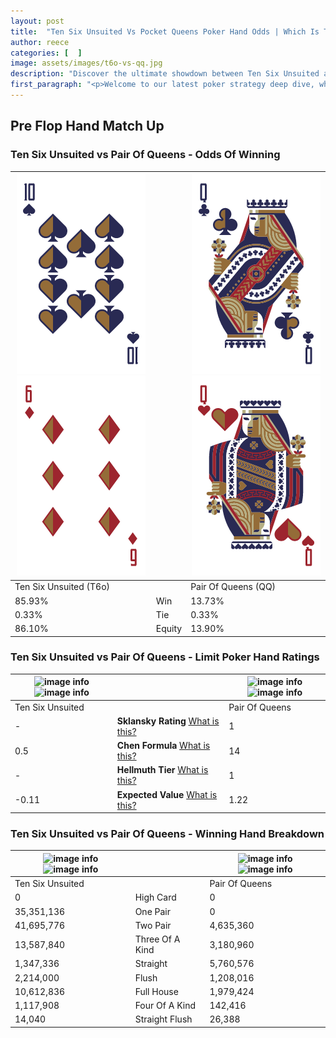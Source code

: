 ```yaml
---
layout: post
title:  "Ten Six Unsuited Vs Pocket Queens Poker Hand Odds | Which Is The Better Hand In Poker? A Complete Guide"
author: reece
categories: [  ]
image: assets/images/t6o-vs-qq.jpg
description: "Discover the ultimate showdown between Ten Six Unsuited and Pair Of Queens in poker! Uncover the odds, strategies, and scenarios where one hand triumphs over the other. Get ready to up your poker game with this thrilling analysis."
first_paragraph: "<p>Welcome to our latest poker strategy deep dive, where we're pitting two distinct hands against each other in a high-stakes showdown: Ten Six Unsuited vs Pair Of Queens.</p><p>In the dynamic world of poker, every decision counts, and knowing which hand holds the upper hand is key to your success at the table.</p><p>In this article, we'll dissect these two hands, explore the scenarios where one dominates the other, and equip you with the knowledge to make strategic choices that can tip the odds in your favor.</p><p>Get ready to unravel the intriguing dynamics of these poker hands and elevate your game to new heights.</p>"
---
```




[comment]: # (sp0)

## Pre Flop Hand Match Up

<div class="table hand-ratings" markdown="1"> 



### Ten Six Unsuited vs Pair Of Queens - Odds Of Winning


    
| ![image info](assets/images/hand1/t.png) ![image info](assets/images/hand1/6o.png) |  | ![image info](assets/images/hand2/q.png) ![image info](assets/images/hand2/qo.png) |
| -------- | -------- | -------- |
| Ten Six Unsuited (T6o) |  | Pair Of Queens (QQ) |
| 85.93% | Win | 13.73% |
| 0.33% | Tie | 0.33% |
| 86.10% | Equity | 13.90% |




[comment]: # (sp1)



### Ten Six Unsuited vs Pair Of Queens - Limit Poker Hand Ratings


    
| ![image info](https://www.riverpairs.com/assets/images/hand1/t.png) ![image info](https://www.riverpairs.com/assets/images/hand1/6o.png) |  | ![image info](https://www.riverpairs.com/assets/images/hand2/q.png) ![image info](https://www.riverpairs.com/assets/images/hand2/qo.png) |
| -------- | -------- | -------- |
| Ten Six Unsuited |  | Pair Of Queens |
| - | **Sklansky Rating** [What is this?](/sklansky-rating-explained) | 1 |
| 0.5 | **Chen Formula** [What is this?](/chen-formula-explained) | 14 |
| - | **Hellmuth Tier** [What is this?](/Hellmuth-tier-explained) | 1 |
| -0.11 | **Expected Value** [What is this?](/expected-value-explained) | 1.22 |




[comment]: # (sp2)



### Ten Six Unsuited vs Pair Of Queens - Winning Hand Breakdown


    
| ![image info](https://www.riverpairs.com/assets/images/hand1/t.png) ![image info](https://www.riverpairs.com/assets/images/hand1/6o.png) |  | ![image info](https://www.riverpairs.com/assets/images/hand2/q.png) ![image info](https://www.riverpairs.com/assets/images/hand2/qo.png) |
| -------- | -------- | -------- |
| Ten Six Unsuited |  | Pair Of Queens |
| 0 | High Card | 0 |
| 35,351,136 | One Pair | 0 |
| 41,695,776 | Two Pair | 4,635,360 |
| 13,587,840 | Three Of A Kind | 3,180,960 |
| 1,347,336 | Straight | 5,760,576 |
| 2,214,000 | Flush | 1,208,016 |
| 10,612,836 | Full House | 1,979,424 |
| 1,117,908 | Four Of A Kind | 142,416 |
| 14,040 | Straight Flush | 26,388 |




[comment]: # (sp3)



</div>

[comment]: # (sp4)



[comment]: # (sp5)

